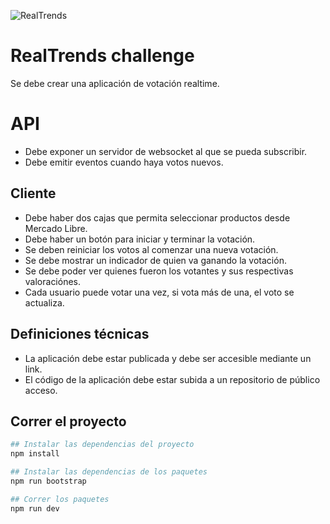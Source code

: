 ![RealTrends](./src/assets/logo.svg "RealTrends")

# RealTrends challenge
Se debe crear una aplicación de votación realtime.

# API
* Debe exponer un servidor de websocket al que se pueda subscribir.
* Debe emitir eventos cuando haya votos nuevos.

## Cliente
* Debe haber dos cajas que permita seleccionar productos desde Mercado Libre.
* Debe haber un botón para iniciar y terminar la votación.
* Se deben reiniciar los votos al comenzar una nueva votación.
* Se debe mostrar un indicador de quien va ganando la votación.
* Se debe poder ver quienes fueron los votantes y sus respectivas valoraciónes.
* Cada usuario puede votar una vez, si vota más de una, el voto se actualiza.

## Definiciones técnicas
* La aplicación debe estar publicada y debe ser accesible mediante un link.
* El código de la aplicación debe estar subida a un repositorio de público acceso.

## Correr el proyecto
```bash
## Instalar las dependencias del proyecto
npm install

## Instalar las dependencias de los paquetes
npm run bootstrap

## Correr los paquetes
npm run dev
```